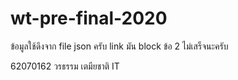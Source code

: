 # wt-pre-final-2020

ข้อมูลใช้ดึงจาก file json ครับ link มัน block
ข้อ 2 ไม่เสร็จนะครับ

62070162 วรธรรม เตมียชาติ IT